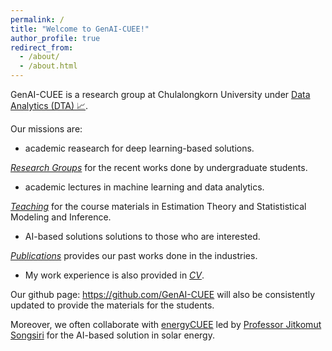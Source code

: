 ```yaml
---
permalink: /
title: "Welcome to GenAI-CUEE!"
author_profile: true
redirect_from: 
  - /about/
  - /about.html
---
```




GenAI-CUEE is a research group at Chulalongkorn University under [Data Analytics (DTA) 📈](https://ee.eng.chula.ac.th/data-analytics-dta/). 


Our missions are: 

- academic reasearch for deep learning-based solutions. 

 [*Research Groups*](https://genai.cuee.io/portfolio) for the recent works done by undergraduate students.  

- academic lectures in machine learning and data analytics. 

 [*Teaching*](https://genai.cuee.io/teaching) for the course materials in Estimation Theory and Statististical Modeling and Inference. 

- AI-based solutions solutions to those who are interested.  

 [*Publications*](https://genai.cuee.io/Publications) provides our past works done in the industries.  

- My work experience is also provided in [*CV*](https://genai.cuee.io/CV).  

Our github page: https://github.com/GenAI-CUEE will also be consistently updated to provide the materials for the students.   

Moreover, we often collaborate with [energyCUEE](https://github.com/energyCUEE) led by [Professor Jitkomut Songsiri](http://jitkomut.eng.chula.ac.th/) for the AI-based solution in solar energy.

 

